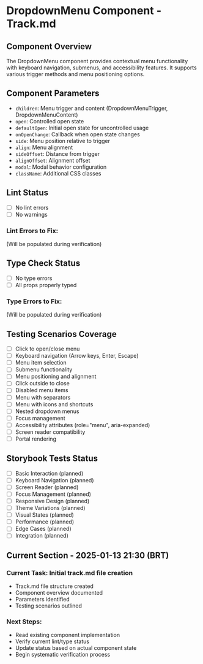 # DropdownMenu Component - Track.md

## Component Overview

The DropdownMenu component provides contextual menu functionality with keyboard navigation, submenus, and accessibility features. It supports various trigger methods and menu positioning options.

## Component Parameters

- `children`: Menu trigger and content (DropdownMenuTrigger, DropdownMenuContent)
- `open`: Controlled open state
- `defaultOpen`: Initial open state for uncontrolled usage
- `onOpenChange`: Callback when open state changes
- `side`: Menu position relative to trigger
- `align`: Menu alignment
- `sideOffset`: Distance from trigger
- `alignOffset`: Alignment offset
- `modal`: Modal behavior configuration
- `className`: Additional CSS classes

## Lint Status

- [ ] No lint errors
- [ ] No warnings

### Lint Errors to Fix:

(Will be populated during verification)

## Type Check Status

- [ ] No type errors
- [ ] All props properly typed

### Type Errors to Fix:

(Will be populated during verification)

## Testing Scenarios Coverage

- [ ] Click to open/close menu
- [ ] Keyboard navigation (Arrow keys, Enter, Escape)
- [ ] Menu item selection
- [ ] Submenu functionality
- [ ] Menu positioning and alignment
- [ ] Click outside to close
- [ ] Disabled menu items
- [ ] Menu with separators
- [ ] Menu with icons and shortcuts
- [ ] Nested dropdown menus
- [ ] Focus management
- [ ] Accessibility attributes (role="menu", aria-expanded)
- [ ] Screen reader compatibility
- [ ] Portal rendering

## Storybook Tests Status

- [ ] Basic Interaction (planned)
- [ ] Keyboard Navigation (planned)
- [ ] Screen Reader (planned)
- [ ] Focus Management (planned)
- [ ] Responsive Design (planned)
- [ ] Theme Variations (planned)
- [ ] Visual States (planned)
- [ ] Performance (planned)
- [ ] Edge Cases (planned)
- [ ] Integration (planned)

## Current Section - 2025-01-13 21:30 (BRT)

### Current Task: Initial track.md file creation

- Track.md file structure created
- Component overview documented
- Parameters identified
- Testing scenarios outlined

### Next Steps:

- Read existing component implementation
- Verify current lint/type status
- Update status based on actual component state
- Begin systematic verification process
